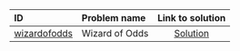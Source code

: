 | ID | Problem name | Link to solution |
|:---|:---|:---:|
| [wizardofodds](https://open.kattis.com/problems/wizardofodds) | Wizard of Odds | [Solution](https://github.com/versenyi98/kattis-solutions/tree/main/solutions/wizardofodds)|
